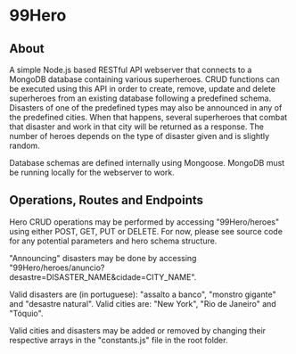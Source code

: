 # 99Hero

## About

A simple Node.js based RESTful API webserver that connects to a MongoDB database containing various superheroes.
CRUD functions can be executed using this API in order to create, remove, update and delete superheroes from an existing database following a predefined schema.
Disasters of one of the predefined types may also be announced in any of the predefined cities. When that happens, several superheroes that combat that disaster and work in that city will be returned as a response. The number of heroes depends on the type of disaster given and is slightly random.

Database schemas are defined internally using Mongoose. MongoDB must be running locally for the webserver to work.

## Operations, Routes and Endpoints

Hero CRUD operations may be performed by accessing "99Hero/heroes" using either POST, GET, PUT or DELETE.
For now, please see source code for any potential parameters and hero schema structure.

"Announcing" disasters may be done by accessing "99Hero/heroes/anuncio?desastre=DISASTER_NAME&cidade=CITY_NAME".

Valid disasters are (in portuguese): "assalto a banco", "monstro gigante" and "desastre natural".
Valid cities are: "New York", "Rio de Janeiro" and "Tóquio".

Valid cities and disasters may be added or removed by changing their respective arrays in the "constants.js" file in the root folder.